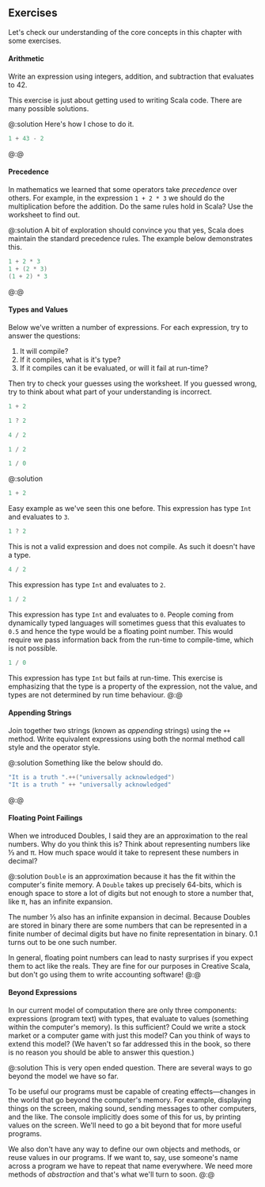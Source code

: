 ## Exercises

Let's check our understanding of the core concepts in this chapter with some exercises.

#### Arithmetic

Write an expression using integers, addition, and subtraction that evaluates to 42.

This exercise is just about getting used to writing Scala code. There are many possible solutions.

@:solution
Here's how I chose to do it.

```scala mdoc
1 + 43 - 2
```
@:@


#### Precedence

In mathematics we learned that some operators take *precedence* over others. For example, in the expression `1 + 2 * 3` we should do the multiplication before the addition. Do the same rules hold in Scala? Use the worksheet to find out.

@:solution
A bit of exploration should convince you that yes, Scala does maintain the standard precedence rules. The example below demonstrates this.

```scala mdoc
1 + 2 * 3
1 + (2 * 3)
(1 + 2) * 3
```
@:@

#### Types and Values

Below we've written a number of expressions. For each expression, try to answer the questions:

1. It will compile?
2. If it compiles, what is it's type?
3. If it compiles can it be evaluated, or will it fail at run-time?

Then try to check your guesses using the worksheet. If you guessed wrong, try to think about what part of your understanding is incorrect. 

```scala mdoc:silent
1 + 2
```

```scala mdoc:silent:fail
1 ? 2
```

```scala mdoc:silent
4 / 2
```

```scala mdoc:silent
1 / 2
```

```scala mdoc:silent:crash
1 / 0
```

@:solution
```scala mdoc
1 + 2
```

Easy example as we've seen this one before. This expression has type `Int` and evaluates to `3`.


```scala mdoc:fail
1 ? 2
```

This is not a valid expression and does not compile. As such it doesn't have a type.

```scala mdoc
4 / 2
```

This expression has type `Int` and evaluates to `2`.

```scala mdoc
1 / 2
```

This expression has type `Int` and evaluates to `0`. People coming from dynamically typed languages will sometimes guess that this evaluates to `0.5` and hence the type would be a floating point number. This would require we pass information back from the run-time to compile-time, which is not possible.

```scala mdoc:fail
1 / 0
```

This expression has type `Int` but fails at run-time. This exercise is emphasizing that the type is a property of the expression, not the value, and types are not determined by run time behaviour.
@:@

#### Appending Strings

Join together two strings (known as *appending* strings) using the `++` method. Write equivalent expressions using both the normal method call style and the operator style.

@:solution
Something like the below should do.

```scala mdoc
"It is a truth ".++("universally acknowledged")
"It is a truth " ++ "universally acknowledged"
```
@:@


#### Floating Point Failings

When we introduced Doubles, I said they are an approximation to the real numbers. Why do you think this is? Think about representing numbers like ⅓ and π. How much space would it take to represent these numbers in decimal?

@:solution
`Double` is an approximation because it has the fit within the computer's finite memory. A `Double` takes up precisely 64-bits, which is enough space to store a lot of digits but not enough to store a number that, like π, has an infinite expansion.

The number ⅓ also has an infinite expansion in decimal. Because Doubles are stored in binary there are some numbers that can be represented in a finite number of decimal digits but have no finite representation in binary. 0.1 turns out to be one such number.

In general, floating point numbers can lead to nasty surprises if you expect them to act like the reals. They are fine for our purposes in Creative Scala, but don't go using them to write accounting software!
@:@


#### Beyond Expressions

In our current model of computation there are only three components: expressions (program text) with types, that evaluate to values (something within the computer's memory). Is this sufficient? Could we write a stock market or a computer game with just this model? Can you think of ways to extend this model? (We haven't so far addressed this in the book, so there is no reason you should be able to answer this question.)

@:solution
This is very open ended question. There are several ways to go beyond the model we have so far.

To be useful our programs must be capable of creating effects—changes in the world that go beyond the computer's memory. For example, displaying things on the screen, making sound, sending messages to other computers, and the like. The console implicitly does some of this for us, by printing values on the screen. We'll need to go a bit beyond that for more useful programs.

We also don't have any way to define our own objects and methods, or reuse values in our programs. If we want to, say, use someone's name across a program we have to repeat that name everywhere. We need more methods of *abstraction* and that's what we'll turn to soon.
@:@
